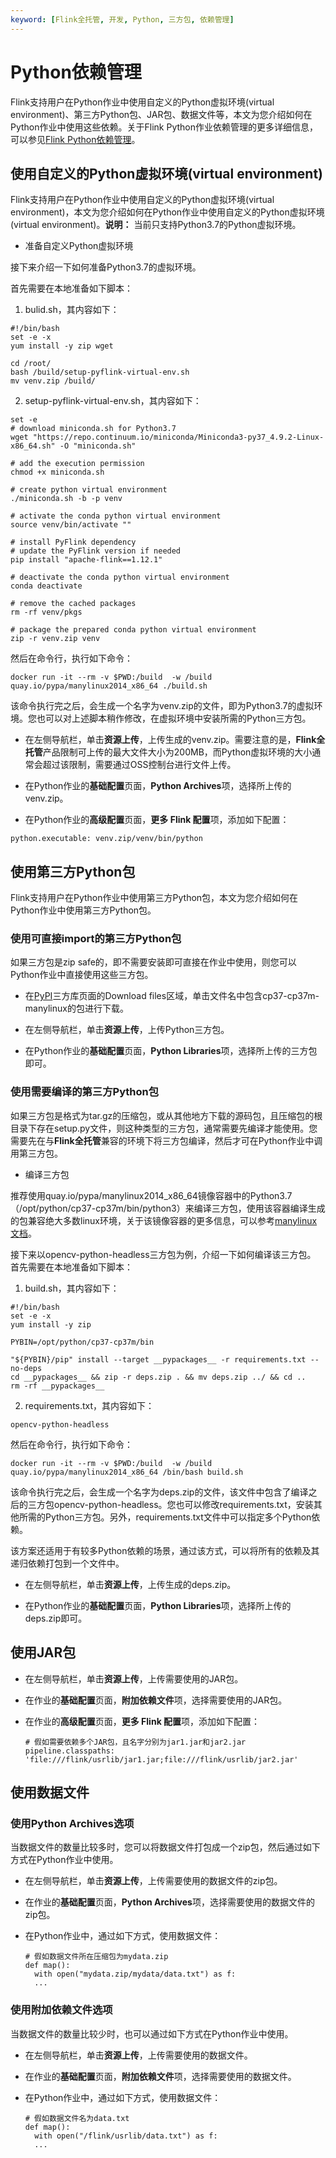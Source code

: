 ```yaml
---
keyword: [Flink全托管, 开发, Python, 三方包, 依赖管理]
---
```


# Python依赖管理

Flink支持用户在Python作业中使用自定义的Python虚拟环境(virtual environment)、第三方Python包、JAR包、数据文件等，本文为您介绍如何在Python作业中使用这些依赖。关于Flink Python作业依赖管理的更多详细信息，可以参见[Flink Python依赖管理](https://ci.apache.org/projects/flink/flink-docs-release-1.12/dev/python/table-api-users-guide/dependency_management.html)。

## 使用自定义的Python虚拟环境(virtual environment)

Flink支持用户在Python作业中使用自定义的Python虚拟环境(virtual environment)，本文为您介绍如何在Python作业中使用自定义的Python虚拟环境(virtual environment)。**说明：** 当前只支持Python3.7的Python虚拟环境。

- 准备自定义Python虚拟环境

接下来介绍一下如何准备Python3.7的虚拟环境。

首先需要在本地准备如下脚本：
1) bulid.sh，其内容如下：
```
#!/bin/bash
set -e -x
yum install -y zip wget

cd /root/
bash /build/setup-pyflink-virtual-env.sh
mv venv.zip /build/
```

2) setup-pyflink-virtual-env.sh，其内容如下：
```
set -e
# download miniconda.sh for Python3.7
wget "https://repo.continuum.io/miniconda/Miniconda3-py37_4.9.2-Linux-x86_64.sh" -O "miniconda.sh"

# add the execution permission
chmod +x miniconda.sh

# create python virtual environment
./miniconda.sh -b -p venv

# activate the conda python virtual environment
source venv/bin/activate ""

# install PyFlink dependency
# update the PyFlink version if needed
pip install "apache-flink==1.12.1"

# deactivate the conda python virtual environment
conda deactivate

# remove the cached packages
rm -rf venv/pkgs

# package the prepared conda python virtual environment
zip -r venv.zip venv
```

然后在命令行，执行如下命令：
```
docker run -it --rm -v $PWD:/build  -w /build quay.io/pypa/manylinux2014_x86_64 ./build.sh
```

该命令执行完之后，会生成一个名字为venv.zip的文件，即为Python3.7的虚拟环境。您也可以对上述脚本稍作修改，在虚拟环境中安装所需的Python三方包。

- 在左侧导航栏，单击**资源上传**，上传生成的venv.zip。需要注意的是，**Flink全托管**产品限制可上传的最大文件大小为200MB，而Python虚拟环境的大小通常会超过该限制，需要通过OSS控制台进行文件上传。

- 在Python作业的**基础配置**页面，**Python Archives**项，选择所上传的venv.zip。

- 在Python作业的**高级配置**页面，**更多 Flink 配置**项，添加如下配置：
```
python.executable: venv.zip/venv/bin/python
```

## 使用第三方Python包

Flink支持用户在Python作业中使用第三方Python包，本文为您介绍如何在Python作业中使用第三方Python包。

### 使用可直接import的第三方Python包

如果三方包是zip safe的，即不需要安装即可直接在作业中使用，则您可以Python作业中直接使用这些三方包。

- 在[PyPI](https://pypi.org/project/)三方库页面的Download files区域，单击文件名中包含cp37-cp37m-manylinux的包进行下载。

- 在左侧导航栏，单击**资源上传**，上传Python三方包。

- 在Python作业的**基础配置**页面，**Python Libraries**项，选择所上传的三方包即可。

### 使用需要编译的第三方Python包

如果三方包是格式为tar.gz的压缩包，或从其他地方下载的源码包，且压缩包的根目录下存在setup.py文件，则这种类型的三方包，通常需要先编译才能使用。您需要先在与**Flink全托管**兼容的环境下将三方包编译，然后才可在Python作业中调用第三方包。

- 编译三方包

推荐使用quay.io/pypa/manylinux2014_x86_64镜像容器中的Python3.7（/opt/python/cp37-cp37m/bin/python3）来编译三方包，使用该容器编译生成的包兼容绝大多数linux环境，关于该镜像容器的更多信息，可以参考[manylinux文档](https://github.com/pypa/manylinux)。

接下来以opencv-python-headless三方包为例，介绍一下如何编译该三方包。
首先需要在本地准备如下脚本：
1. build.sh，其内容如下：
```
#!/bin/bash
set -e -x
yum install -y zip

PYBIN=/opt/python/cp37-cp37m/bin

"${PYBIN}/pip" install --target __pypackages__ -r requirements.txt --no-deps
cd __pypackages__ && zip -r deps.zip . && mv deps.zip ../ && cd ..
rm -rf __pypackages__
```

2. requirements.txt，其内容如下：
```
opencv-python-headless
```

然后在命令行，执行如下命令：

```
docker run -it --rm -v $PWD:/build  -w /build quay.io/pypa/manylinux2014_x86_64 /bin/bash build.sh
```

该命令执行完之后，会生成一个名字为deps.zip的文件，该文件中包含了编译之后的三方包opencv-python-headless。您也可以修改requirements.txt，安装其他所需的Python三方包。另外，requirements.txt文件中可以指定多个Python依赖。

该方案还适用于有较多Python依赖的场景，通过该方式，可以将所有的依赖及其递归依赖打包到一个文件中。

- 在左侧导航栏，单击**资源上传**，上传生成的deps.zip。

- 在Python作业的**基础配置**页面，**Python Libraries**项，选择所上传的deps.zip即可。

## 使用JAR包

- 在左侧导航栏，单击**资源上传**，上传需要使用的JAR包。
- 在作业的**基础配置**页面，**附加依赖文件**项，选择需要使用的JAR包。
- 在作业的**高级配置**页面，**更多 Flink 配置**项，添加如下配置：

    ```
    # 假如需要依赖多个JAR包，且名字分别为jar1.jar和jar2.jar
    pipeline.classpaths: 'file:///flink/usrlib/jar1.jar;file:///flink/usrlib/jar2.jar'
    ```

## 使用数据文件

### 使用**Python Archives**选项

当数据文件的数量比较多时，您可以将数据文件打包成一个zip包，然后通过如下方式在Python作业中使用。

- 在左侧导航栏，单击**资源上传**，上传需要使用的数据文件的zip包。
- 在作业的**基础配置**页面，**Python Archives**项，选择需要使用的数据文件的zip包。
- 在Python作业中，通过如下方式，使用数据文件：

    ```
    # 假如数据文件所在压缩包为mydata.zip
    def map():
      with open("mydata.zip/mydata/data.txt") as f:
      ...
    ```

### 使用**附加依赖文件**选项

当数据文件的数量比较少时，也可以通过如下方式在Python作业中使用。

- 在左侧导航栏，单击**资源上传**，上传需要使用的数据文件。
- 在作业的**基础配置**页面，**附加依赖文件**项，选择需要使用的数据文件。
- 在Python作业中，通过如下方式，使用数据文件：

    ```
    # 假如数据文件名为data.txt
    def map():
      with open("/flink/usrlib/data.txt") as f:
      ...
    ```